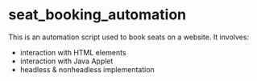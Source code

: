 # seat_booking_automation
This is an automation script used to book seats on a website. It involves:
- interaction with HTML elements
- interaction with Java Applet
- headless & nonheadless implementation

